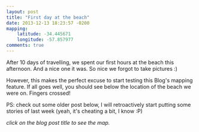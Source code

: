 ```yaml
---
layout: post
title: "First day at the beach"
date: 2013-12-13 18:23:57 -0200
mapping: 
    latitude: -34.445671
    longitude: -57.857977
comments: true
---
```


After 10 days of travelling, we spent our first hours at the beach this afternoon. And a nice one it was. So nice we forgot to take pictures :)

However, this makes the perfect excuse to start testing this Blog's mapping feature. If all goes well, you should see below the location of the beach we were on. Fingers crossed!

PS: check out some older post below, I will retroactively start putting some stories of last week (yeah, it's cheating a bit, I know :P)

*click on the blog post title to see the map.*
